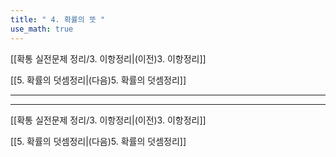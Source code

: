 ```yaml
---
title: " 4. 확률의 뜻 "
use_math: true
---
```

[[확통 실전문제 정리/3. 이항정리|(이전)3. 이항정리]] 

[[5. 확률의 덧셈정리|(다음)5. 확률의 덧셈정리]]

***







***
[[확통 실전문제 정리/3. 이항정리|(이전)3. 이항정리]] 

[[5. 확률의 덧셈정리|(다음)5. 확률의 덧셈정리]]
